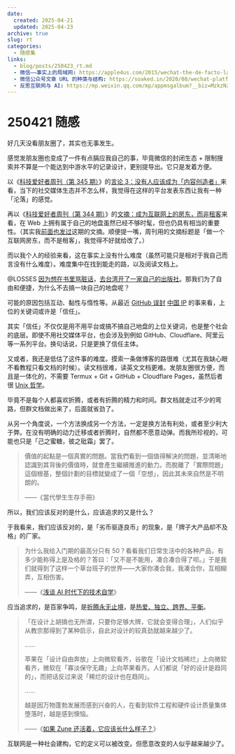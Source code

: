 ```yaml
---
date:
  created: 2025-04-21
  updated: 2025-04-23
archive: true
slug: rt
categories:
  - 随感集
links:
  - blog/posts/250423_rt.md
  - 微信——事实上的局域网: https://apple4us.com/2015/wechat-the-de-facto-lan
  - 微信公众号文章 URL 的种类与结构: https://soaked.in/2020/08/wechat-platform-url/
  - 反思互联网与 AI: https://mp.weixin.qq.com/mp/appmsgalbum?__biz=MzkzNzY1MDI5MA==&action=getalbum&album_id=3339324645069570048
---
```

# 250421 随感

好几天没看朋友圈了，其实也无事发生。

​感觉发朋友圈也变成了一件有点膈应我自己的事，毕竟微信的封闭生态 + 限制搜索并不算是一个能达到中游水平的记录设计，更别提导出。它只是发着方便。

<!-- more -->

以《[科技爱好者周刊（第 345 期）](https://www.ruanyifeng.com/blog/2025/04/weekly-issue-345.html)》的[言论 3：没有人应该成为「内容创造者」](https://christianheilmann.com/2025/03/12/nobody-should-be-a-content-creator/)来看，当下的社交媒体生态并不怎么样，我觉得在这样的平台发表东西让我有一种「沦落」的感觉。

再以《[科技爱好者周刊（第 344 期）](https://www.ruanyifeng.com/blog/2025/04/weekly-issue-344.html)》的[文摘：成为互联网上的房东，而非租客](https://den.dev/blog/be-a-property-owner-not-a-renter-on-the-internet/)来看，在 Web 上拥有属于自己的地盘虽然已经不够时髦，但也仍具有相当的重要性。（其实我[前面也发过](250412_rt.md)这期的文摘。顺便提一嘴，周刊用的文摘标题是「做一个互联网房东，而不是租客」，我觉得不好就给改了。）

而以我个人的经验来看，这在事实上没有什么难度（虽然可能只是相对于我自己而言没有什么难度）。难度集中在找到能走的路，以及阅读文档上。

@LOSSES [因为想在书里骂脏话](https://sspai.com/post/86462)，[去台湾开了一家自己的出版社](https://sspai.com/post/85675)。那我们为了自由和便捷，为什么不去搞一块自己的地盘呢？

可能的原因包括互动、黏性与惰性等。从最近 [GitHub 误封](https://www.githubstatus.com/incidents/jfvgcls9swln) [中国 IP](https://github.com/orgs/community/discussions/156515) 的事来看，上位的关键词或许是「信任」。

其实「信任」不仅仅是用不用平台或搞不搞自己地盘的上位关键词，也是整个社会的底层。即使不用社交媒体平台，也会涉及到例如 GitHub、Cloudflare、阿里云等一系列平台。换句话说，只是更换了信任主体。

又或者，我还是低估了这件事的难度。摸索一条做博客的路很难（尤其在我缺心眼不看教程只看文档的时候）。读文档很难，读英文文档更难。发朋友圈很方便，而且是一体化的，不需要 Termux + Git + GitHub + Cloudflare Pages，虽然后者很 [Unix 哲学](https://sspai.com/post/58805)。

毕竟不是每个人都喜欢折腾，或者有折腾的精力和时间。群文档就走过不少的弯路，但群文档做出来了，后面就省劲了。

从另一个角度说，一个方法换成另一个方法，一定是换方法有利处，或者至少利大于弊。在没有明确的动力迁移或者折腾时，自然都不愿意动弹。而我所珍视的，可能也只是「己之蜜糖，彼之砒霜」罢了。

> 價值的起點是一個真實的問題。當我們看到一個值得解決的問題，並清晰地認識到其背後的價值時，就會產生繼續推進的動力。而脫離了「實際問題」這個根基，整個計劃的目標就變成了一個「空想」，因此其未來自然是不明朗的。
>
> ——《當代學生生存手冊》

所以，我们应该反对的是什么，应该追求的又是什么？

于我看来，我们应该反对的，是「劣币驱逐良币」的现象，是「牌子大产品却不及格」的厂家。

> 为什么我给入门期的最高分只有 50？看看我们日常生活中的各种产品，有多少能称得上是及格的？答曰：「又不是不能用，凑合凑合得了呗。」于是我们就得到了这样一个草台班子的世界——大家你凑合我，我凑合你，互相糊弄，互相伤害。
>
> ——《[浅谈 AI 时代下的技术自学](https://sspai.com/post/97972)》

应当追求的，是百家争鸣，是[折腾永无止境](https://sspai.com/post/67344)，是[热爱、独立、跨界、平衡](https://sspai.com/post/86409)。

> 「在设计上胡搞也无所谓，只要你足够大牌，它就会变得合理」，人们似乎从教宗那得到了某种启示，自此对设计的较真劲就越来越少了。
>
> ……
>
> 苹果在「设计自由奔放」上向微软看齐，谷歌在「设计文档稀烂」上向微软看齐，微软在「寡淡保守无趣」上向苹果看齐。人们都说「好的设计是趋同的」，而把话反过来说「稀烂的设计也在趋同」。
>
> ……
>
> 越是因万物蓬勃发展而感到兴奋的人，在看到软件工程和硬件设计质量集体堕落时，越是感到懊恼。
>
> ——《[如果 Zune 还活着，它应该长什么样子？](https://sspai.com/post/92714)》

互联网是一种社会建构，它的定义可以被改变。但愿意改变的人似乎越来越少了。
